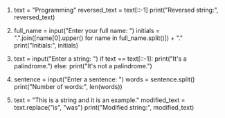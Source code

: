 1. text = "Programming"
reversed_text = text[::-1]
print("Reversed string:", reversed_text)




2. full_name = input("Enter your full name: ")
initials = ".".join([name[0].upper() for name in full_name.split()]) + "."
print("Initials:", initials)



3. text = input("Enter a string: ")
if text == text[::-1]:
    print("It's a palindrome.")
else:
    print("It's not a palindrome.")



4. sentence = input("Enter a sentence: ")
words = sentence.split()
print("Number of words:", len(words))




5. text = "This is a string and it is an example."
modified_text = text.replace("is", "was")
print("Modified string:", modified_text)
